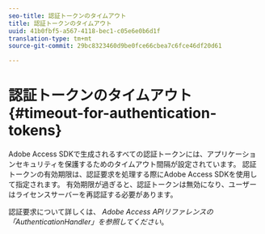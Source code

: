 ```yaml
---
seo-title: 認証トークンのタイムアウト
title: 認証トークンのタイムアウト
uuid: 41b0fbf5-a567-4118-bec1-c05e6e0b6d1f
translation-type: tm+mt
source-git-commit: 29bc8323460d9be0fce66cbea7c6fce46df20d61

---
```



# 認証トークンのタイムアウト{#timeout-for-authentication-tokens}

Adobe Access SDKで生成されるすべての認証トークンには、アプリケーションセキュリティを保護するためのタイムアウト間隔が設定されています。 認証トークンの有効期限は、認証要求を処理する際にAdobe Access SDKを使用して指定されます。 有効期限が過ぎると、認証トークンは無効になり、ユーザーはライセンスサーバーを再認証する必要があります。

認証要求について詳しくは、 *Adobe Access APIリファレンスの「AuthenticationHandler」を参照してください*。
